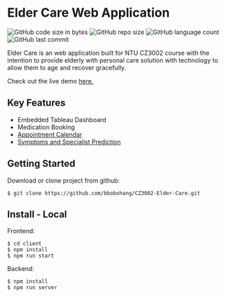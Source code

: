 # Elder Care Web Application
![GitHub code size in bytes](https://img.shields.io/github/languages/code-size/bbobohang/CZ3002)
![GitHub repo size](https://img.shields.io/github/repo-size/bbobohang/CZ3002)
![GitHub language count](https://img.shields.io/github/languages/count/bbobohang/CZ3002)
![GitHub last commit](https://img.shields.io/github/last-commit/bbobohang/CZ3002)

Elder Care is an web application built for NTU CZ3002 course with the intention to provide elderly with personal care solution with technology to allow them to age and recover gracefully.

Check out the live demo [here.](https://elder-care-ntu.herokuapp.com/)
## Key Features
- Embedded Tableau Dashboard
- Medication Booking 
- [Appointment Calendar](https://www.npmjs.com/package/react-big-calendar)
- [Symptoms and Specialist Prediction](https://apimedic.com/)

## Getting Started
Download or clone project from github:
```
$ git clone https://github.com/bbobohang/CZ3002-Elder-Care.git
```

## Install - Local

Frontend:
```
$ cd client
$ npm install
$ npm run start
```
Backend:
```
$ npm install
$ npm run server
```
